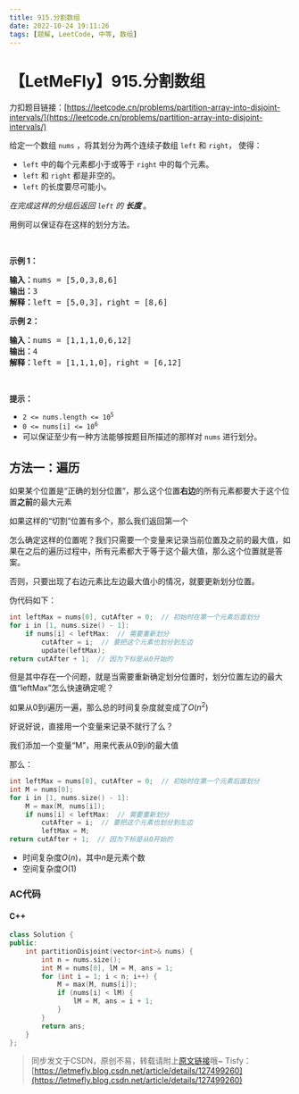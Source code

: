 ```yaml
---
title: 915.分割数组
date: 2022-10-24 19:11:26
tags: [题解, LeetCode, 中等, 数组]
---
```


# 【LetMeFly】915.分割数组

力扣题目链接：[https://leetcode.cn/problems/partition-array-into-disjoint-intervals/](https://leetcode.cn/problems/partition-array-into-disjoint-intervals/)

<p>给定一个数组&nbsp;<code>nums</code>&nbsp;，将其划分为两个连续子数组&nbsp;<code>left</code>&nbsp;和&nbsp;<code>right</code>，&nbsp;使得：</p>

<ul>
	<li><code>left</code>&nbsp;中的每个元素都小于或等于&nbsp;<code>right</code>&nbsp;中的每个元素。</li>
	<li><code>left</code> 和&nbsp;<code>right</code>&nbsp;都是非空的。</li>
	<li><code>left</code> 的长度要尽可能小。</li>
</ul>

<p><em>在完成这样的分组后返回&nbsp;<code>left</code>&nbsp;的&nbsp;<strong>长度&nbsp;</strong></em>。</p>

<p>用例可以保证存在这样的划分方法。</p>

<p>&nbsp;</p>

<p><strong>示例 1：</strong></p>

<pre>
<strong>输入：</strong>nums = [5,0,3,8,6]
<strong>输出：</strong>3
<strong>解释：</strong>left = [5,0,3]，right = [8,6]
</pre>

<p><strong>示例 2：</strong></p>

<pre>
<strong>输入：</strong>nums = [1,1,1,0,6,12]
<strong>输出：</strong>4
<strong>解释：</strong>left = [1,1,1,0]，right = [6,12]
</pre>

<p>&nbsp;</p>

<p><strong>提示：</strong></p>

<ul>
	<li><code>2 &lt;= nums.length &lt;= 10<sup>5</sup></code></li>
	<li><code>0 &lt;= nums[i] &lt;= 10<sup>6</sup></code></li>
	<li>可以保证至少有一种方法能够按题目所描述的那样对 <code>nums</code> 进行划分。</li>
</ul>


    
## 方法一：遍历

如果某个位置是“正确的划分位置”，那么这个位置**右边**的所有元素都要大于这个位置**之前**的最大元素

如果这样的“切割”位置有多个，那么我们返回第一个

怎么确定这样的位置呢？我们只需要一个变量来记录当前位置及之前的最大值，如果在之后的遍历过程中，所有元素都大于等于这个最大值，那么这个位置就是答案。

否则，只要出现了右边元素比左边最大值小的情况，就要更新划分位置。

伪代码如下：

```cpp
int leftMax = nums[0], cutAfter = 0;  // 初始时在第一个元素后面划分
for i in [1, nums.size() - 1]:
    if nums[i] < leftMax:  // 需要重新划分
        cutAfter = i;  // 要把这个元素也划分到左边
        update(leftMax);
return cutAfter + 1;  // 因为下标是从0开始的
```

但是其中存在一个问题，就是当需要重新确定划分位置时，划分位置左边的最大值“leftMax”怎么快速确定呢？

如果从$0$到$i$遍历一遍，那么总的时间复杂度就变成了$O(n^2)$

好说好说，直接用一个变量来记录不就行了么？

我们添加一个变量“M”，用来代表从$0$到$i$的最大值

那么：

```cpp
int leftMax = nums[0], cutAfter = 0;  // 初始时在第一个元素后面划分
int M = nums[0];
for i in [1, nums.size() - 1]:
    M = max(M, nums[i]);
    if nums[i] < leftMax:  // 需要重新划分
        cutAfter = i;  // 要把这个元素也划分到左边
        leftMax = M;
return cutAfter + 1;  // 因为下标是从0开始的
```

+ 时间复杂度$O(n)$，其中$n$是元素个数
+ 空间复杂度$O(1)$

### AC代码

#### C++

```cpp
class Solution {
public:
    int partitionDisjoint(vector<int>& nums) {
        int n = nums.size();
        int M = nums[0], lM = M, ans = 1;
        for (int i = 1; i < n; i++) {
            M = max(M, nums[i]);
            if (nums[i] < lM) {
                lM = M, ans = i + 1;
            }
        }
        return ans;
    }
};
```

> 同步发文于CSDN，原创不易，转载请附上[原文链接](https://leetcode.letmefly.xyz/2022/10/24/LeetCode%200915.%E5%88%86%E5%89%B2%E6%95%B0%E7%BB%84/)哦~
> Tisfy：[https://letmefly.blog.csdn.net/article/details/127499260](https://letmefly.blog.csdn.net/article/details/127499260)
